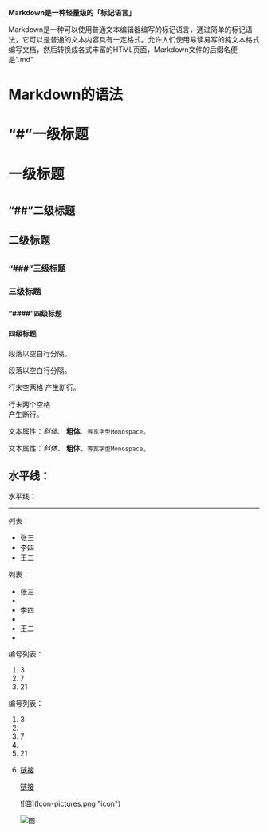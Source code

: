 **Markdown是一种轻量级的「标记语言」**

Markdown是一种可以使用普通文本编辑器编写的标记语言，通过简单的标记语法，它可以是普通的文本内容具有一定格式。允许人们使用易读易写的纯文本格式编写文档，然后转换成各式丰富的HTML页面，Markdown文件的后缀名便是“.md”

# Markdown的语法
# “#”一级标题       <h1>一级标题<h1>
## “##”二级标题     <h2>二级标题<h2>
### “###”三级标题   <h3>三级标题<h3>
#### “####”四级标题 <h4>四级标题<h4>

段落以空白行分隔。 

<p>段落以空白行分隔。</p>

行末空两格       产生断行。

<p>行末两个空格<br />产生断行。</p>

文本属性：_斜体_、
**粗体**、`等宽字型Monospace`。

<p>文本属性：<em>斜体</em>、
<strong>粗体</strong>、<code>等宽字型Monospace</code>。</p>

水平线：
---

<p>水平线：</p>

<hr/>

列表：
* 张三
* 李四
* 王二

<p>列表：</p>
<ul>
<li>张三<li><li>李四<li><li>王二<li>
</ul>

编号列表：
1. 3
2. 7
3. 21
<p>编号列表：</p>
<ol>
<li>3<li>
<li>7<li>
<li>21<li>

[链接](http://example.com)
<p><a
href="http://example.com">链接</a></p>
![圖](Icon-pictures.png "icon")
<p><img alt="图"title=“icon“ src= ”Icon-pictures.png“ /></p>


